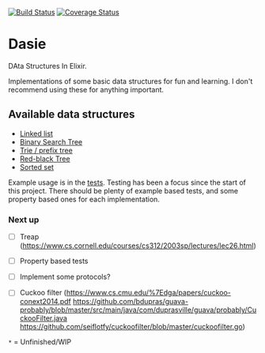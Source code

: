 [![Build Status](https://travis-ci.org/vorce/dasie.svg?branch=master)](https://travis-ci.org/vorce/dasie) [![Coverage Status](https://coveralls.io/repos/github/vorce/dasie/badge.svg?branch=master)](https://coveralls.io/github/vorce/dasie?branch=master)

# Dasie

DAta Structures In Elixir.

Implementations of some basic data structures for fun and learning. I don't recommend using these for anything important.

## Available data structures

- [Linked list](lib/linked_list.ex)
- [Binary Search Tree](lib/bst.ex)
- [Trie / prefix tree](lib/trie.ex)
- [Red-black Tree](lib/red_black_tree.ex)
- [Sorted set](lib/sorted_set.ex)

Example usage is in the [tests](test/). Testing has been a focus since the start of this project.
There should be plenty of example based tests, and some property based ones for each implementation.

### Next up

- [ ] Treap (https://www.cs.cornell.edu/courses/cs312/2003sp/lectures/lec26.html)
- [ ] Property based tests
- [ ] Implement some protocols?
- [ ] Cuckoo filter (https://www.cs.cmu.edu/%7Edga/papers/cuckoo-conext2014.pdf https://github.com/bdupras/guava-probably/blob/master/src/main/java/com/duprasville/guava/probably/CuckooFilter.java https://github.com/seiflotfy/cuckoofilter/blob/master/cuckoofilter.go)


`*` = Unfinished/WIP
